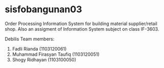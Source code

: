 sisfobangunan03
===============
Order Processing Information System for building material supplier/retail shop.
Also an assigment of Information System subject on class IF-3603.

Debilis Team members:
1. Fadli Rianda (1103120061)
2. Muhammad Firasyan Taufiq (1103120051)
3. Shogy Ridhayan (1103100050)